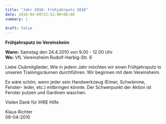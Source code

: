 ```yaml
---
title: "Jahr 2010: Frühjahrputz 2010"
date: 2010-04-09T15:52:00+00:00
summary: |
    
draft: false
---
```


**Frühjahrsputz im Vereinsheim**

**Wann:** Samstag den 24.4.2010 von 9.00 - 12.00 Uhr  
**Wo:**   VfL Vereinsheim Rudolf-Harbig-Str. 6

Liebe Clubmitglieder, Wie in jedem Jahr möchten wir einen Frühjahrsputz in unseren Trainingsräumen durchführen. Wir beginnen mit dem Vereinsheim.

Es wäre schön, wenn jeder sein Handwerkzeug (Eimer, Schwämme, Fenster- leder, etc.) mitbringen könnte. Der Schwerpunkt der Aktion ist Fenster putzen und Gardinen waschen.

Vielen Dank für IHRE Hilfe

Klaus Richter  
 09-04-2010


